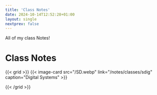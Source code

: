 ```yaml
---
title: 'Class Notes'
date: 2024-10-14T12:52:28+01:00 
layout: single
nextprev: false
---
```


All of my class Notes!

# Class Notes

{{< grid >}}
  {{< image-card src="/SD.webp" link="/notes/classes/sdig" caption="Digital Systems" >}}

{{< /grid >}}

